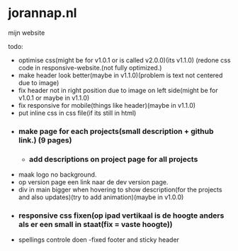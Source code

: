 # jorannap.nl
mijn website

todo:
- optimise css(might be for v1.0.1 or is called v2.0.0)(its v1.1.0) (redone css code in responsive-website.(not fully optimized.)
- make header look better(maybe in v1.1.0)(problem is text not centered due to image)
- fix header not in right position due to image on left side(might be for v1.0.1 or maybe in v1.1.0)
- fix responsive for mobile(things like header)(maybe in v1.1.0)
- put inline css in css file(if its still in html)
- ### make page for each projects(small description + github link.) (9 pages)
    - ### add descriptions on project page for all projects
- maak logo no background.
- op version page een link naar de dev version page.
- div in main bigger when hovering to show description(for the projects and also updates)(try to add animation)(maybe in v1.0.0)
- ### responsive css fixen(op ipad vertikaal is de hoogte anders als er een small in staat(fix = vaste hoogte))   
- spellings controle doen
-fixed footer and sticky header 